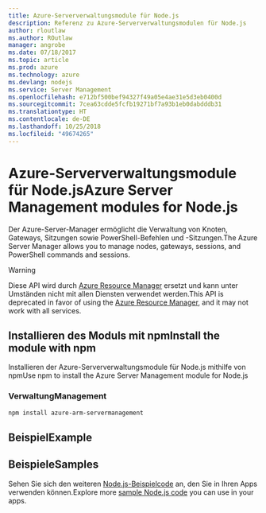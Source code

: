 ```yaml
---
title: Azure-Serververwaltungsmodule für Node.js
description: Referenz zu Azure-Serververwaltungsmodulen für Node.js
author: rloutlaw
ms.author: ROutlaw
manager: angrobe
ms.date: 07/18/2017
ms.topic: article
ms.prod: azure
ms.technology: azure
ms.devlang: nodejs
ms.service: Server Management
ms.openlocfilehash: e712bf500bef94327f49a05e4ae31e5d3eb0400d
ms.sourcegitcommit: 7cea63cdde5fcfb19271bf7a93b1eb0dabdddb31
ms.translationtype: HT
ms.contentlocale: de-DE
ms.lasthandoff: 10/25/2018
ms.locfileid: "49674265"
---
```

# <a name="azure-server-management-modules-for-nodejs"></a><span data-ttu-id="486be-103">Azure-Serververwaltungsmodule für Node.js</span><span class="sxs-lookup"><span data-stu-id="486be-103">Azure Server Management modules for Node.js</span></span>

<span data-ttu-id="486be-104">Der Azure-Server-Manager ermöglicht die Verwaltung von Knoten, Gateways, Sitzungen sowie PowerShell-Befehlen und -Sitzungen.</span><span class="sxs-lookup"><span data-stu-id="486be-104">The Azure Server Manager allows you to manage nodes, gateways, sessions, and PowerShell commands and sessions.</span></span>

> [!WARNING]
> <span data-ttu-id="486be-105">Diese API wird durch [Azure Resource Manager](/javascript/api/overview/azure/resources) ersetzt und kann unter Umständen nicht mit allen Diensten verwendet werden.</span><span class="sxs-lookup"><span data-stu-id="486be-105">This API is deprecated in favor of using the [Azure Resource Manager](/javascript/api/overview/azure/resources), and it may not work with all services.</span></span>

## <a name="install-the-module-with-npm"></a><span data-ttu-id="486be-106">Installieren des Moduls mit npm</span><span class="sxs-lookup"><span data-stu-id="486be-106">Install the module with npm</span></span>

<span data-ttu-id="486be-107">Installieren der Azure-Serververwaltungsmodule für Node.js mithilfe von npm</span><span class="sxs-lookup"><span data-stu-id="486be-107">Use npm to install the Azure Server Management module for Node.js</span></span>

### <a name="management"></a><span data-ttu-id="486be-108">Verwaltung</span><span class="sxs-lookup"><span data-stu-id="486be-108">Management</span></span>

```bash
npm install azure-arm-servermanagement
```

## <a name="example"></a><span data-ttu-id="486be-109">Beispiel</span><span class="sxs-lookup"><span data-stu-id="486be-109">Example</span></span>

## <a name="samples"></a><span data-ttu-id="486be-110">Beispiele</span><span class="sxs-lookup"><span data-stu-id="486be-110">Samples</span></span>

<span data-ttu-id="486be-111">Sehen Sie sich den weiteren [Node.js-Beispielcode](https://azure.microsoft.com/resources/samples/?platform=nodejs) an, den Sie in Ihren Apps verwenden können.</span><span class="sxs-lookup"><span data-stu-id="486be-111">Explore more [sample Node.js code](https://azure.microsoft.com/resources/samples/?platform=nodejs) you can use in your apps.</span></span>